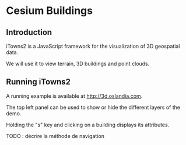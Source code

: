 Cesium Buildings
================

Introduction
------------

iTowns2 is a JavaScript framework for the visualization of 3D geospatial data.

We will use it to view terrain, 3D buildings and point clouds.

Running iTowns2
-----------------

A running example is available at http://3d.oslandia.com.

The top left panel can be used to show or hide the different layers of the demo.

Holding the "s" key and clicking on a building displays its attributes.

TODO : décrire la méthode de navigation
